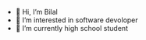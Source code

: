 - 👋 Hi, I’m   Bilal
- 👀 I’m interested in software devoloper
- 🌱 I’m currently high school student

